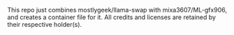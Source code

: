 This repo just combines mostlygeek/llama-swap with mixa3607/ML-gfx906, and creates a container file for it. All credits and licenses are retained by their respective holder(s).
